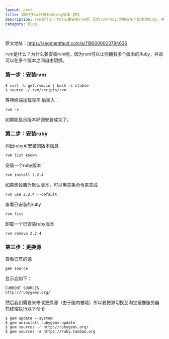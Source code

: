 ```yaml
---
layout: post
title: 如何在Mac终端升级ruby版本【转】
description: rvm是什么？为什么要安装rvm呢，因为rvm可以让你拥有多个版本的Ruby，并且可以在多个版本之间自由切换。
category: blog

---
```


原文地址：<a href="https://segmentfault.com/a/1190000003784636
">https://segmentfault.com/a/1190000003784636</a>

rvm是什么？为什么要安装rvm呢，因为rvm可以让你拥有多个版本的Ruby，并且可以在多个版本之间自由切换。

### 第一步：安装rvm

	$ curl -L get.rvm.io | bash -s stable
	$ source ~/.rvm/scripts/rvm
	
等待终端加载完毕,后输入：

	rvm -v
	
如果能显示版本好则安装成功了。

### 第二步：安装ruby

列出ruby可安装的版本信息

	rvm list known
	
安装一个ruby版本

	rvm install 2.2.4
	
如果想设置为默认版本，可以用这条命令来完成

	rvm use 2.2.4 --default
	
查看已安装的ruby

	rvm list
	
卸载一个已安装ruby版本

	rvm remove 2.2.4
	
### 第三步：更换源

查看已有的源

	gem source
	
显示会如下：

	CURRENT SOURCES
	http://rubygems.org/
	
然后我们需要来修改更换源（由于国内被墙）所以要把源切换至淘宝镜像服务器 在终端执行以下命令

	$ gem update --system
	$ gem uninstall rubygems-update
	$ gem sources -r http://rubygems.org/
	$ gem sources -a https://ruby.taobao.org
	
